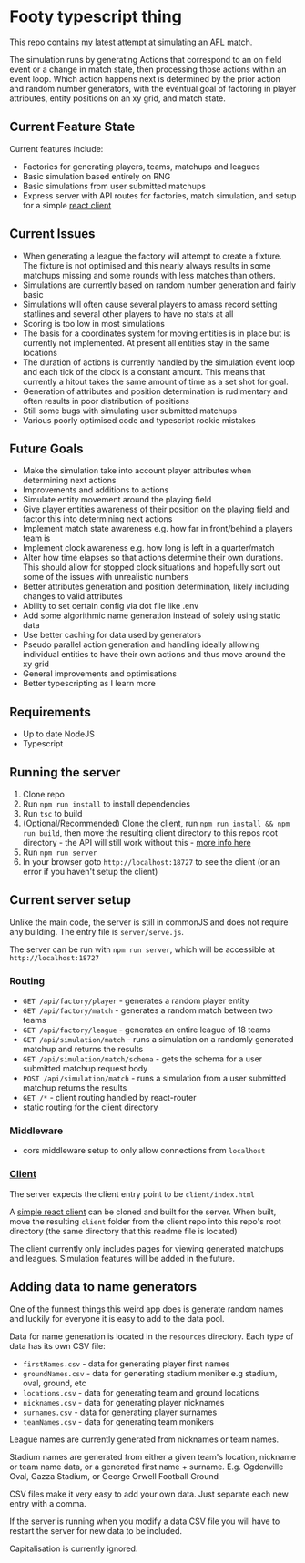 # Footy typescript thing

This repo contains my latest attempt at simulating an [AFL](https://en.wikipedia.org/wiki/Australian_Football_League) match.

The simulation runs by generating Actions that correspond to an on field event or a change in match state, then processing those actions within an event loop. Which action happens next is determined by the prior action and random number generators, with the eventual goal of factoring in player attributes, entity positions on an xy grid, and match state.

## Current Feature State

Current features include:

- Factories for generating players, teams, matchups and leagues
- Basic simulation based entirely on RNG
- Basic simulations from user submitted matchups
- Express server with API routes for factories, match simulation, and setup for a simple [react client](https://github.com/simonceddy/footy-client)

## Current Issues

- When generating a league the factory will attempt to create a fixture. The fixture is not optimised and this nearly always results in some matchups missing and some rounds with less matches than others.
- Simulations are currently based on random number generation and fairly basic
- Simulations will often cause several players to amass record setting statlines and several other players to have no stats at all
- Scoring is too low in most simulations
- The basis for a coordinates system for moving entities is in place but is currently not implemented. At present all entities stay in the same locations
- The duration of actions is currently handled by the simulation event loop and each tick of the clock is a constant amount. This means that currently a hitout takes the same amount of time as a set shot for goal.
- Generation of attributes and position determination is rudimentary and often results in poor distribution of positions
- Still some bugs with simulating user submitted matchups
- Various poorly optimised code and typescript rookie mistakes

## Future Goals

- Make the simulation take into account player attributes when determining next actions
- Improvements and additions to actions
- Simulate entity movement around the playing field
- Give player entities awareness of their position on the playing field and factor this into determining next actions
- Implement match state awareness e.g. how far in front/behind a players team is
- Implement clock awareness e.g. how long is left in a quarter/match
- Alter how time elapses so that actions determine their own durations. This should allow for stopped clock situations and hopefully sort out some of the issues with unrealistic numbers
- Better attributes generation and position determination, likely including changes to valid attributes
- Ability to set certain config via dot file like .env
- Add some algorithmic name generation instead of solely using static data
- Use better caching for data used by generators
- Pseudo parallel action generation and handling ideally allowing individual entities to have their own actions and thus move around the xy grid
- General improvements and optimisations
- Better typescripting as I learn more

## Requirements

- Up to date NodeJS
- Typescript

## Running the server

1. Clone repo
2. Run `npm run install` to install dependencies
3. Run `tsc` to build
4. (Optional/Recommended) Clone the [client](https://github.com/simonceddy/footy-client), run `npm run install && npm run build`, then move the resulting client directory to this repos root directory - the API will still work without this - [more info here](#client)
5. Run `npm run server`
6. In your browser goto `http://localhost:18727` to see the client (or an error if you haven't setup the client)

## Current server setup

Unlike the main code, the server is still in commonJS and does not require any building. The entry file is `server/serve.js`.

The server can be run with `npm run server`, which will be accessible at `http://localhost:18727`

### Routing

- `GET /api/factory/player` - generates a random player entity
- `GET /api/factory/match` - generates a random match between two teams
- `GET /api/factory/league` - generates an entire league of 18 teams
- `GET /api/simulation/match` - runs a simulation on a randomly generated matchup and returns the results
- `GET /api/simulation/match/schema` - gets the schema for a user submitted matchup request body
- `POST /api/simulation/match` - runs a simulation from a user submitted matchup returns the results
- `GET /*` - client routing handled by react-router
- static routing for the client directory

### Middleware

- cors middleware setup to only allow connections from `localhost`

### [Client](#client)

The server expects the client entry point to be `client/index.html`

A [simple react client](https://github.com/simonceddy/footy-client) can be cloned and built for the server. When built, move the resulting `client` folder from the client repo into this repo's root directory (the same directory that this readme file is located)

The client currently only includes pages for viewing generated matchups and leagues. Simulation features will be added in the future.

## Adding data to name generators

One of the funnest things this weird app does is generate random names and luckily for everyone it is easy to add to the data pool.

Data for name generation is located in the `resources` directory. Each type of data has its own CSV file:

- `firstNames.csv` - data for generating player first names
- `groundNames.csv` - data for generating stadium moniker e.g stadium, oval, ground, etc
- `locations.csv` - data for generating team and ground locations
- `nicknames.csv` - data for generating player nicknames
- `surnames.csv` - data for generating player surnames
- `teamNames.csv` - data for generating team monikers

League names are currently generated from nicknames or team names.

Stadium names are generated from either a given team's location, nickname or team name data, or a generated first name + surname. E.g. Ogdenville Oval, Gazza Stadium, or George Orwell Football Ground

CSV files make it very easy to add your own data. Just separate each new entry with a comma.

If the server is running when you modify a data CSV file you will have to restart the server for new data to be included.

Capitalisation is currently ignored.
